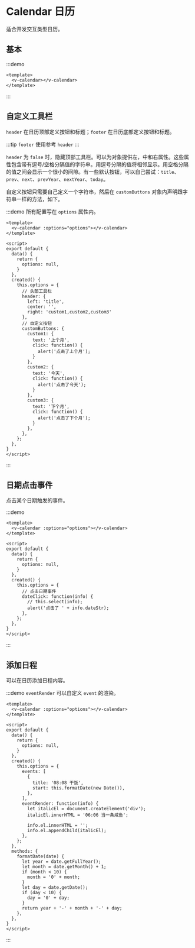 # Calendar 日历

适合开发交互类型日历。

## 基本

:::demo
```vue
<template>
  <v-calendar></v-calendar>
</template>
```
:::

## 自定义工具栏

`header` 在日历顶部定义按钮和标题；`footer` 在日历底部定义按钮和标题。

:::tip
`footer` 使用参考 `header`
:::

`header` 为 `false` 时，隐藏顶部工具栏。可以为对象提供左，中和右属性。这些属性包含带有逗号/空格分隔值的字符串。用逗号分隔的值将相邻显示。用空格分隔的值之间会显示一个很小的间隙。有一些默认按钮，可以自己尝试：`title`、`prev`、`next`、`prevYear`、`nextYear`、`today`。

自定义按钮只需要自己定义一个字符串，然后在 `customButtons` 对象内声明跟字符串一样的方法，如下。

:::demo 所有配置写在 `options` 属性内。
```vue
<template>
  <v-calendar :options="options"></v-calendar>
</template>

<script>
export default {
  data() {
    return {
      options: null,
    }
  },
  created() {
    this.options = {
      // 头部工具栏
      header: {
        left: 'title',
        center: '',
        right: 'custom1,custom2,custom3'
      },
      // 自定义按钮
      customButtons: {
        custom1: {
          text: '上个月',
          click: function() {
            alert('点击了上个月');
          }
        },
        custom2: {
          text: '今天',
          click: function() {
            alert('点击了今天');
          }
        },
        custom3: {
          text: '下个月',
          click: function() {
            alert('点击了下个月');
          }
        },
      },
    };
  },
}
</script>
```
:::

## 日期点击事件

点击某个日期触发的事件。

:::demo
```vue
<template>
  <v-calendar :options="options"></v-calendar>
</template>

<script>
export default {
  data() {
    return {
      options: null,
    }
  },
  created() {
    this.options = {
      // 点击日期事件
      dateClick: function(info) {
        // this.select(info);
        alert('点击了 ' + info.dateStr);
      },
    };
  },
}
</script>
```
:::

## 添加日程

可以在日历添加日程内容。

:::demo `eventRender` 可以自定义 `event` 的渲染。
```vue
<template>
  <v-calendar :options="options"></v-calendar>
</template>

<script>
export default {
  data() {
    return {
      options: null,
    }
  },
  created() {
    this.options = {
      events: [
        {
          title: '08:08 干饭',
          start: this.formatDate(new Date()),
        },
      ],
      eventRender: function(info) {
        let italicEl = document.createElement('div');
        italicEl.innerHTML = '06:06 当一条咸鱼';

        info.el.innerHTML = '';
        info.el.appendChild(italicEl);
      },
    };
  },
  methods: {
    formatDate(date) {
      let year = date.getFullYear();
      let month = date.getMonth() + 1;
      if (month < 10) {
        month = '0' + month;
      }
      let day = date.getDate();
      if (day < 10) {
        day = '0' + day;
      }
      return year + '-' + month + '-' + day;
    },
  },
}
</script>
```
:::

<style>
.fc-toolbar h2 {
  font-size: 1.75em;
  margin: 0;
  padding-bottom: 0;
  border-bottom: 0;
}
.fc table{
  margin: 0;
  display: table;
  overflow: auto;
}
</style>